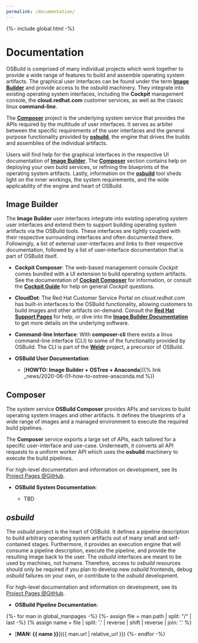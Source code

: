 ```yaml
---
permalink: /documentation/
---
```

{%- include global.html -%}

# Documentation

OSBuild is comprised of many individual projects which
work together to provide a wide range of features to build and assemble
operating system artifacts. The graphical user interfaces can be found under
the term [**Image Builder**](#image-builder) and provide access to the osbuild
machinery. They integrate into existing operating system interfaces, including
the **Cockpit** management console, the **cloud.redhat.com** customer services,
as well as the classic linux **command-line**.

The [**Composer**](#composer) project is the underlying system service that
provides the APIs required by the multitude of user interfaces. It serves as
arbiter between the specific requirements of the user interfaces and the
general purpose functionality provided by [**osbuild**](#osbuild), the engine
that drives the builds and assemblies of the individual artifacts.

Users will find help for the graphical interfaces in the respective UI
documentation of [**Image Builder**](#image-builder). The
[**Composer**](#composer) section contains help on deploying your own build
services, or refining the blueprints of the operating system artifacts. Lastly,
information on the [**osbuild**](#osbuild) tool sheds light on the inner
workings, the system requirements, and the wide applicability of the engine and
heart of OSBuild.

## Image Builder

The **Image Builder** user interfaces integrate into existing operating system
user interfaces and extend them to support building operating system artifacts
via the OSBuild tools. These interfaces are tightly coupled with their
respective surrounding interfaces and often documented there. Followingly, a
list of external user-interfaces and links to their respective documentation,
followed by a list of user-interface documentation that is part of OSBuild
itself.

* **Cockpit Composer**: The web-based management console *Cockpit* comes
  bundled with a UI extension to build operating system artifacts. See the
  documentation of
  [**Cockpit Composer**](https://github.com/osbuild/cockpit-composer) for
  information, or consult the
  [**Cockpit Guide**](https://cockpit-project.org/guide/latest/) for help on
  general *Cockpit* questions.

* **CloudDot**: The Red Hat Customer Service Portal on *cloud.redhat.com* has
  built-in interfaces to the OSBuild functionality, allowing customers to build
  images and other artifacts on-demand. Consult the
  [**Red Hat Support Pages**](https://access.redhat.com/support) for help, or
  dive into the
  [**Image Builder Documentation**](https://github.com/osbuild/image-builder)
  to get more details on the underlying software.

* **Command-line Interface**: With **composer-cli** there exists a linux
  command-line interface (CLI) to some of the functionality provided by
  OSBuild. The CLI is part of the [**Weldr**](https://weldr.io) project, a
  precursor of OSBuild.

* **OSBuild User Documentation**:

  * [**HOWTO: Image Builder + OSTree + Anaconda**]({% link _news/2020-06-01-how-to-ostree-anaconda.md %})

## Composer

The system service **OSBuild Composer** provides APIs and services to build
operating system images and other artifacts. It defines the blueprints of a
wide range of images and a managed environment to execute the required build
pipelines.

The **Composer** service exports a large set of APIs, each tailored for a
specific user-interface and use-case. Underneath, it converts all API requests
to a uniform worker API which uses the **osbuild** machinery to execute the
build pipelines.

For high-level documentation and information on development, see its
[Project Pages @GitHub](https://github.com/osbuild/osbuild-composer).

* **OSBuild System Documentation**:

  * TBD

## _osbuild_

The _osbuild_ project is the heart of OSBuild. It defines a pipeline
description to build arbitrary operating system artifacts out of many small and
self-contained stages. Furthermore, it provides an execution engine that will
consume a pipeline description, execute the pipeline, and provide the resulting
image back to the user. The _osbuild_ interfaces are meant to be used by
machines, not humans. Therefore, access to _osbuild_ resources should only be
required if you plan to develop new _osbuild_ frontends, debug _osbuild_
failures on your own, or contribute to the _osbuild_ development.

For high-level documentation and information on development, see its
[Project Pages @GitHub](https://github.com/osbuild/osbuild).

* **OSBuild Pipeline Documentation**:

{%- for man in global_manpages -%}
{%- assign file = man.path | split: "/" | last -%}
{% assign name = file | split: '.' | reverse | shift | reverse | join: '.' %}
  * [**MAN: {{ name }}**]({{ man.url | relative_url }})
{%- endfor -%}
